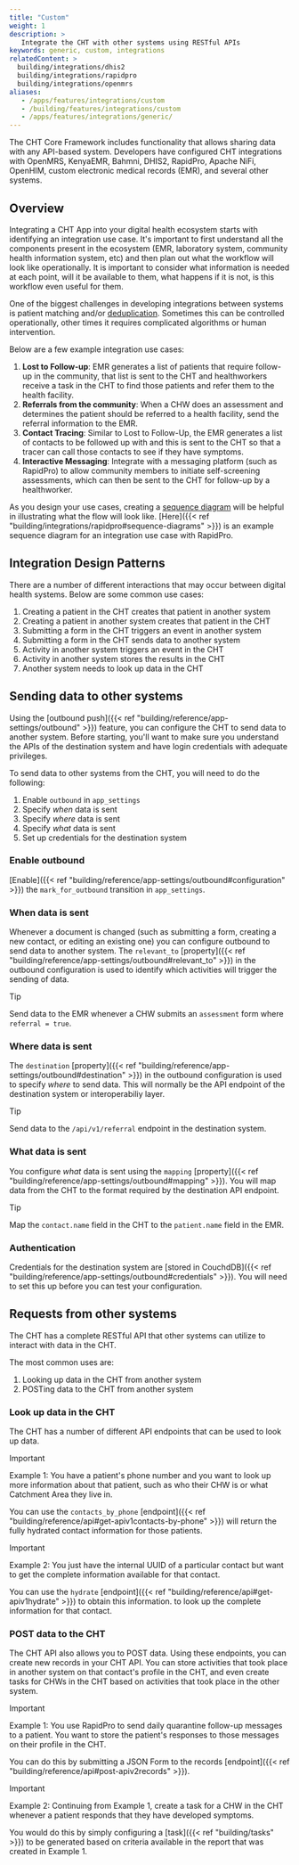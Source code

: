 ```yaml
---
title: "Custom"
weight: 1
description: >
   Integrate the CHT with other systems using RESTful APIs
keywords: generic, custom, integrations
relatedContent: >
  building/integrations/dhis2
  building/integrations/rapidpro
  building/integrations/openmrs
aliases:
   - /apps/features/integrations/custom
   - /building/features/integrations/custom
   - /apps/features/integrations/generic/
---
```


The CHT Core Framework includes functionality that allows sharing data with any API-based system. Developers have configured CHT integrations with OpenMRS, KenyaEMR, Bahmni, DHIS2, RapidPro, Apache NiFi, OpenHIM, custom electronic medical records (EMR), and several other systems.  

## Overview

Integrating a CHT App into your digital health ecosystem starts with identifying an integration use case. It's important to first understand all the components present in the ecosystem (EMR, laboratory system, community health information system, etc) and then plan out what the workflow will look like operationally. It is important to consider what information is needed at each point, will it be available to them, what happens if it is not, is this workflow even useful for them.

One of the biggest challenges in developing integrations between systems is patient matching and/or [deduplication](https://en.wikipedia.org/wiki/Data_deduplication). Sometimes this can be controlled operationally, other times it requires complicated algorithms or human intervention.

Below are a few example integration use cases:

1. **Lost to Follow-up**: EMR generates a list of patients that require follow-up in the community, that list is sent to the CHT and healthworkers receive a task in the CHT to find those patients and refer them to the health facility.
2. **Referrals from the community**: When a CHW does an assessment and determines the patient should be referred to a health facility, send the referral information to the EMR.
3. **Contact Tracing**: Similar to Lost to Follow-Up, the EMR generates a list of contacts to be followed up with and this is sent to the CHT so that a tracer can call those contacts to see if they have symptoms.
4. **Interactive Messaging**: Integrate with a messaging platform (such as RapidPro) to allow community members to initiate self-screening assessments, which can then be sent to the CHT for follow-up by a healthworker.

As you design your use cases, creating a [sequence diagram](https://www.websequencediagrams.com/) will be helpful in illustrating what the flow will look like. [Here]({{< ref "building/integrations/rapidpro#sequence-diagrams" >}}) is an example sequence diagram for an integration use case with RapidPro.

## Integration Design Patterns

There are a number of different interactions that may occur between digital health systems. Below are some common use cases:

1. Creating a patient in the CHT creates that patient in another system
2. Creating a patient in another system creates that patient in the CHT
2. Submitting a form in the CHT triggers an event in another system
3. Submitting a form in the CHT sends data to another system
4. Activity in another system triggers an event in the CHT
5. Activity in another system stores the results in the CHT
6. Another system needs to look up data in the CHT

## Sending data to other systems 

Using the [outbound push]({{< ref "building/reference/app-settings/outbound" >}}) feature, you can configure the CHT to send data to another system. Before starting, you'll want to make sure you understand the APIs of the destination system and have login credentials with adequate privileges. 

To send data to other systems from the CHT, you will need to do the following:

1. Enable `outbound` in `app_settings`
2. Specify *when* data is sent
3. Specify *where* data is sent
4. Specify *what* data is sent
5. Set up credentials for the destination system

### Enable outbound
[Enable]({{< ref "building/reference/app-settings/outbound#configuration" >}}) the `mark_for_outbound` transition in `app_settings`.

### When data is sent
Whenever a document is changed (such as submitting a form, creating a new contact, or editing an existing one) you can configure outbound to send data to another system. The `relevant_to` [property]({{< ref "building/reference/app-settings/outbound#relevant_to" >}}) in the outbound configuration is used to identify which activities will trigger the sending of data.

> [!TIP] 
> Send data to the EMR whenever a CHW submits an `assessment` form where `referral = true`.

### Where data is sent
The `destination` [property]({{< ref "building/reference/app-settings/outbound#destination" >}}) in the outbound configuration is used to specify *where* to send data. This will normally be the API endpoint of the destination system or interoperabiliy layer. 

> [!TIP]
> Send data to the `/api/v1/referral` endpoint in the destination system.

### What data is sent
You configure *what* data is sent using the `mapping` [property]({{< ref "building/reference/app-settings/outbound#mapping" >}}). You will map data from the CHT to the format required by the destination API endpoint.

> [!TIP] 
> Map the `contact.name` field in the CHT to the `patient.name` field in the EMR. 

### Authentication
Credentials for the destination system are [stored in CouchdDB]({{< ref "building/reference/app-settings/outbound#credentials" >}}). You will need to set this up before you can test your configuration.

## Requests from other systems 
The CHT has a complete RESTful API that other systems can utilize to interact with data in the CHT.

The most common uses are:
1. Looking up data in the CHT from another system
2. POSTing data to the CHT from another system

### Look up data in the CHT
The CHT has a number of different API endpoints that can be used to look up data. 

> [!IMPORTANT] 
> Example 1: You have a patient's phone number and you want to look up more information about that patient, such as who their CHW is or what Catchment Area they live in.

You can use the `contacts_by_phone` [endpoint]({{< ref "building/reference/api#get-apiv1contacts-by-phone" >}}) will return the fully hydrated contact information for those patients.

> [!IMPORTANT]  
> Example 2: You just have the internal UUID of a particular contact but want to get the complete information available for that contact.

You can use the `hydrate` [endpoint]({{< ref "building/reference/api#get-apiv1hydrate" >}}) to obtain this information. to look up the complete information for that contact.

### POST data to the CHT
The CHT API also allows you to POST data. Using these endpoints, you can create new records in your CHT API. You can store activities that took place in another system on that contact's profile in the CHT, and even create tasks for CHWs in the CHT based on activities that took place in the other system.

> [!IMPORTANT]  
> Example 1: You use RapidPro to send daily quarantine follow-up messages to a patient. You want to store the patient's responses to those messages on their profile in the CHT. 

You can do this by submitting a JSON Form to the records [endpoint]({{< ref "building/reference/api#post-apiv2records" >}}).

> [!IMPORTANT] 
> Example 2: Continuing from Example 1, create a task for a CHW in the CHT whenever a patient responds that they have developed symptoms.

You would do this by simply configuring a [task]({{< ref "building/tasks" >}}) to be generated based on criteria available in the report that was created in Example 1.
